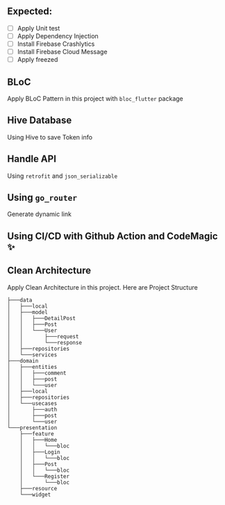 ## Expected:
- [ ] Apply Unit test
- [ ] Apply Dependency Injection
- [ ] Install Firebase Crashlytics
- [ ] Install Firebase Cloud Message
- [ ] Apply freezed

## BLoC
Apply BLoC Pattern in this project with ```bloc_flutter``` package

## Hive Database
Using Hive to save Token info

## Handle API
Using ```retrofit``` and ```json_serializable```

## Using ```go_router```
Generate dynamic link

## Using CI/CD with Github Action and CodeMagic :sparkles:

## Clean Architecture
Apply Clean Architecture in this project. Here are Project Structure
```
├───data
│   ├───local
│   ├───model
│   │   ├───DetailPost
│   │   ├───Post
│   │   └───User
│   │       ├───request
│   │       └───response
│   ├───repositories
│   └───services
├───domain
│   ├───entities
│   │   ├───comment
│   │   ├───post
│   │   └───user
│   ├───local
│   ├───repositories
│   └───usecases
│       ├───auth
│       ├───post
│       └───user
└───presentation
    ├───feature
    │   ├───Home
    │   │   └───bloc
    │   ├───Login
    │   │   └───bloc
    │   ├───Post
    │   │   └───bloc
    │   └───Register
    │       └───bloc
    ├───resource
    └───widget
```
